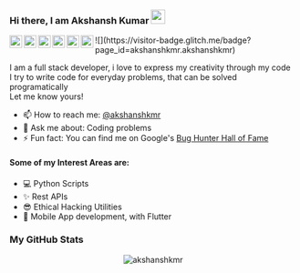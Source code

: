 ### Hi there, I am Akshansh Kumar <img src="https://media.giphy.com/media/hvRJCLFzcasrR4ia7z/giphy.gif" width="25px">

<a href="https://app.codesignal.com/profile/akshanshkmr">
  <img align="left" alt="Akshansh's CodeSignal" width="22px" src="https://pathrise-website-guide-wp.s3.us-west-1.amazonaws.com/guides/wp-content/uploads/2019/06/28190511/xPDfUHI1_400x400.jpg" />
</a>
<a href="https://m.facebook.com/akshanshkmr">
  <img align="left" alt="Akshansh's Facebook" width="22px" src="https://raw.githubusercontent.com/peterthehan/peterthehan/master/assets/facebook.svg" />
</a>
<a href="https://www.instagram.com/akshanshkmr/">
  <img align="left" alt="Akshansh's Instagram" width="22px" src="https://www.logo.wine/a/logo/Instagram/Instagram-Glyph-Color-Logo.wine.svg" />
</a>
<a href="https://www.linkedin.com/in/akshanshkmr/">
  <img align="left" alt="Akshansh's LinkedIN" width="22px" src="https://raw.githubusercontent.com/peterthehan/peterthehan/master/assets/linkedin.svg" />
</a>
<a href="https://twitter.com/akshanshkmr">
  <img align="left" alt="Akshansh Kumar | Twitter" width="22px" src="https://raw.githubusercontent.com/peterthehan/peterthehan/master/assets/twitter.svg" />
</a>
<a href="https://twitter.com/akshanshkmr">
  <img align="left" alt="Akshansh Kumar | Visitor Counter" width="22px" src="https://visitor-badge.glitch.me/badge?page_id=akshanshkmr.akshanshkmr" />
</a>
![](https://visitor-badge.glitch.me/badge?page_id=akshanshkmr.akshanshkmr)
<br />


I am a full stack developer, i love to express my creativity through my code <br />
I try to write code for everyday problems, that can be solved programatically <br />
Let me know yours! <br />

- 📫 How to reach me: [@akshanshkmr](https://twitter.com/akshanshkmr)
- 💬 Ask me about: Coding problems
- ⚡ Fun fact: You can find me on Google's [Bug Hunter Hall of Fame](https://bughunter.withgoogle.com/rank/hm/1)

#### Some of my Interest Areas are:

- 💻 Python Scripts 
- ✨ Rest APIs
- 😎 Ethical Hacking Utilities
- 📱  Mobile App development, with Flutter 

### My GitHub Stats

<p align="center"> <img src="https://github-readme-stats.vercel.app/api?username=akshanshkmr&show_icons=true&theme=gotham" alt="akshanshkmr" />

